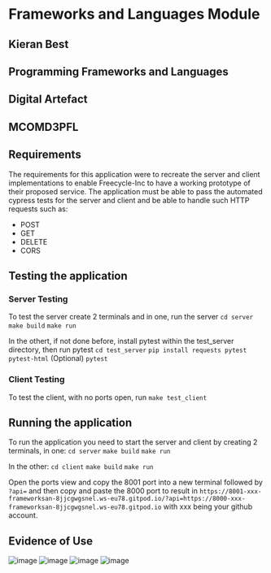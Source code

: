 # Frameworks and Languages Module
## Kieran Best
## Programming Frameworks and Languages
## Digital Artefact
## MCOMD3PFL


## Requirements
The requirements for this application were to recreate the server and client implementations to enable Freecycle-Inc to have a working prototype of their proposed service. The application must be able to pass the automated cypress tests for the server and client and be able to handle such HTTP requests such as: 
- POST
- GET
- DELETE
- CORS

## Testing the application
### Server Testing
To test the server create 2 terminals and in one, run the server
```cd server```
```make build```
```make run```

In the othert, if not done before, install pytest within the test_server directory, then run pytest
```cd test_server```
```pip install requests pytest pytest-html``` (Optional)
```pytest```


### Client Testing
To test the client, with no ports open, run
```make test_client```

## Running the application
To run the application you need to start the server and client by creating 2 terminals, in one:
```cd server```
```make build```
```make run```

In the other:
```cd client```
```make build```
```make run```

Open the ports view and copy the 8001 port into a new terminal followed by ```?api=``` and then copy and paste the 8000 port to result in 
```https://8001-xxx-frameworksan-8jjcgwgsnel.ws-eu78.gitpod.io/?api=https://8000-xxx-frameworksan-8jjcgwgsnel.ws-eu78.gitpod.io```
with xxx being your github account.

## Evidence of Use

![image](https://user-images.githubusercontent.com/74361879/206766329-16a13627-1629-4e52-b557-9ab80830a478.png)
![image](https://user-images.githubusercontent.com/74361879/206767331-baeb93cd-6491-480f-b14a-890a0faadc18.png)
![image](https://user-images.githubusercontent.com/74361879/206767410-946e4367-c274-4efe-8ec0-b82f262a806b.png)
![image](https://user-images.githubusercontent.com/74361879/206767521-909574d7-2c1d-4172-a6c5-b3d01a40ae9d.png)
